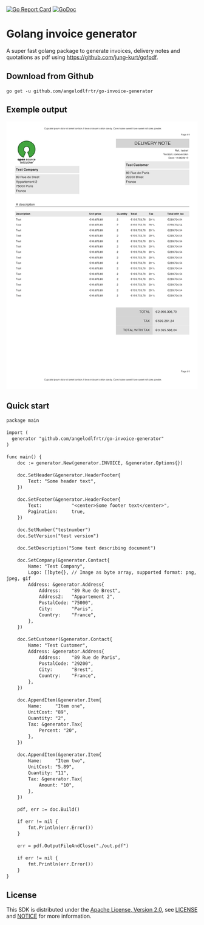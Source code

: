 [![Go Report Card](https://goreportcard.com/badge/github.com/angelodlfrtr/go-invoice-generator)](https://goreportcard.com/report/github.com/angelodlfrtr/go-invoice-generator)
[![GoDoc](https://godoc.org/github.com/angelodlfrtr/go-invoice-generator?status.svg)](https://godoc.org/github.com/angelodlfrtr/go-invoice-generator)

# Golang invoice generator

A super fast golang package to generate invoices, delivery notes and quotations as pdf
using https://github.com/jung-kurt/gofpdf.

## Download from Github

```
go get -u github.com/angelodlfrtr/go-invoice-generator
```

## Exemple output

![DeliveryNoteExample](example.png)

## Quick start

```golang
package main

import (
  generator "github.com/angelodlfrtr/go-invoice-generator"
)

func main() {
	doc := generator.New(generator.INVOICE, &generator.Options{})

	doc.SetHeader(&generator.HeaderFooter{
		Text: "Some header text",
	})

	doc.SetFooter(&generator.HeaderFooter{
		Text:           "<center>Some footer text</center>",
		Pagination:     true,
	})

	doc.SetNumber("testnumber")
	doc.SetVersion("test version")

	doc.SetDescription("Some text describing document")

	doc.SetCompany(&generator.Contact{
		Name: "Test Company",
		Logo: []byte{}, // Image as byte array, supported format: png, jpeg, gif
		Address: &generator.Address{
			Address:    "89 Rue de Brest",
			Address2:   "Appartement 2",
			PostalCode: "75000",
			City:       "Paris",
			Country:    "France",
		},
	})

	doc.SetCustomer(&generator.Contact{
		Name: "Test Customer",
		Address: &generator.Address{
			Address:    "89 Rue de Paris",
			PostalCode: "29200",
			City:       "Brest",
			Country:    "France",
		},
	})

	doc.AppendItem(&generator.Item{
		Name:     "Item one",
		UnitCost: "89",
		Quantity: "2",
		Tax: &generator.Tax{
			Percent: "20",
		},
	})

	doc.AppendItem(&generator.Item{
		Name:     "Item two",
		UnitCost: "5.89",
		Quantity: "11",
		Tax: &generator.Tax{
			Amount: "10",
		},
	})

	pdf, err := doc.Build()

	if err != nil {
		fmt.Println(err.Error())
	}

	err = pdf.OutputFileAndClose("./out.pdf")

	if err != nil {
		fmt.Println(err.Error())
	}
}

```

## License

This SDK is distributed under the
[Apache License, Version 2.0](http://www.apache.org/licenses/LICENSE-2.0),
see [LICENSE](./LICENSE) and [NOTICE](./NOTICE) for more information.
